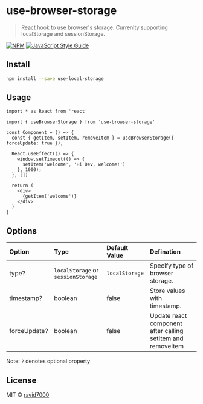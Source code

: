 # use-browser-storage

> React hook to use browser's storage. Currenlty supporting localStorage and sessionStorage.

[![NPM](https://img.shields.io/npm/v/use-browser-storage.svg)](https://www.npmjs.com/package/use-browser-storage) [![JavaScript Style Guide](https://img.shields.io/badge/code_style-standard-brightgreen.svg)](https://standardjs.com)

## Install

```bash
npm install --save use-local-storage
```

## Usage

```tsx
import * as React from 'react'

import { useBrowserStorage } from 'use-browser-storage'

const Component = () => {
  const { getItem, setItem, removeItem } = useBrowserStorage({ forceUpdate: true });

  React.useEffect(() => {
    window.setTimeout(() => {
      setItem('welcome', 'Hi Dev, welcome!')
    }, 1000);
  }, [])

  return (
    <div>
      {getItem('welcome')}
    </div>
  )
}
```

## Options
| Option         | Type                                | Default Value  | Defination |
| :------------- |:----------------------------------- | :------------- | :--------- |
| type?          | `localStorage` or `sessionStorage`  | `localStorage` | Specify type of browser storage. |
| timestamp?     | boolean                             | false          | Store values with timestamp. |
| forceUpdate?   | boolean                             | false          | Update react component after calling setItem and removeItem |

Note: `?` denotes optional property
## License

MIT © [ravid7000](https://github.com/ravid7000)
